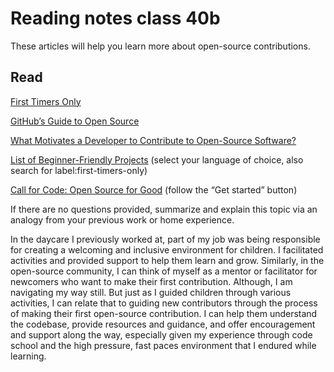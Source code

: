 # Reading notes class 40b

These articles will help you learn more about open-source contributions.

## Read

[First Timers Only](https://www.firsttimersonly.com/)

[GitHub’s Guide to Open Source](https://github.com/open-source)

[What Motivates a Developer to Contribute to Open-Source Software?](https://clearcode.cc/blog/why-developers-contribute-open-source-software/)

[List of Beginner-Friendly Projects](https://github.com/search?q=label%3Agood-first-issue+archived%3Afalse&type=pullrequests) (select your language of choice, also search for label:first-timers-only)

[Call for Code: Open Source for Good](https://developer.ibm.com/callforcode/) (follow the “Get started” button)

If there are no questions provided, summarize and explain this topic via an analogy from your previous work or home experience.


In the daycare I previously worked at, part of my job was being responsible for creating a welcoming and inclusive environment for children. I facilitated activities and provided support to help them learn and grow. Similarly, in the open-source community, I can think of myself as a mentor or facilitator for newcomers who want to make their first contribution. Although, I am navigating my way still. But just as I guided children through various activities, I can relate that to guiding new contributors through the process of making their first open-source contribution. I can help them understand the codebase, provide resources and guidance, and offer encouragement and support along the way, especially given my experience through code school and the high pressure, fast paces environment that I endured while learning.

